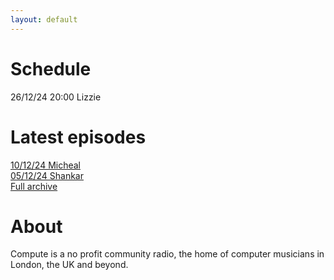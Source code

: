 ```yaml
---
layout: default
---
```


# Schedule
26/12/24 20:00 Lizzie

# Latest episodes
[10/12/24 Micheal](./another-page.html)<br/>
[05/12/24 Shankar](./another-page.html)<br/>
[Full archive](./another-page.html)

# About
Compute is a no profit community radio, the home of computer musicians in London, the UK and beyond.